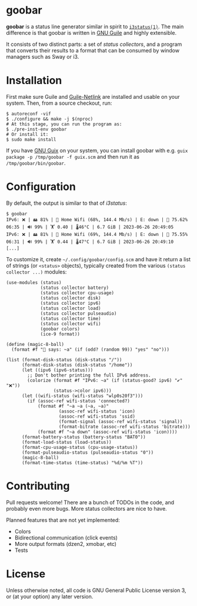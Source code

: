 goobar
======

**goobar** is a status line generator similar in spirit to
[`i3status(1)`](https://i3wm.org/docs/i3status.html).  The main difference is
that goobar is written in [GNU Guile](https://www.gnu.org/software/guile/) and
highly extensible.

It consists of two distinct parts: a set of *status collectors*, and a program
that converts their results to a format that can be consumed by window managers
such as Sway or i3.

# Installation

First make sure Guile and [Guile-Netlink](https://git.lepiller.eu/guile-netlink/)
are installed and usable on your system.  Then, from a source checkout, run:

```
$ autoreconf -vif
$ ./configure && make -j $(nproc)
# At this stage, you can run the program as:
$ ./pre-inst-env goobar
# Or install it:
$ sudo make install
```

If you have [GNU Guix](https://guix.gnu.org/) on your system, you can install
goobar with e.g. `guix package -p /tmp/goobar -f guix.scm` and then run it as
`/tmp/goobar/bin/goobar`.

# Configuration

By default, the output is similar to that of *i3status*:

```
$ goobar
IPv6: ❌ | 🖴 81% | 📶 Home Wifi (68%, 144.4 Mb/s) | E: down | 🔋 75.62% 06:35 | 🔊 99% | 🏋️ 0.40 | 🌡️46°C | 6.7 GiB | 2023-06-26 20:49:05
IPv6: ❌ | 🖴 81% | 📶 Home Wifi (69%, 144.4 Mb/s) | E: down | 🔋 75.55% 06:31 | 🔊 99% | 🏋️ 0.44 | 🌡️47°C | 6.7 GiB | 2023-06-26 20:49:10
[...]
```

To customize it, create `~/.config/goobar/config.scm` and have it return a list of
strings (or `<status>` objects), typically created from the various
`(status collector ...)` modules:

```
(use-modules (status)
             (status collector battery)
             (status collector cpu-usage)
             (status collector disk)
             (status collector ipv6)
             (status collector load)
             (status collector pulseaudio)
             (status collector time)
             (status collector wifi)
             (goobar colors)
             (ice-9 format))

(define (magic-8-ball)
  (format #f "🎱 says: ~a" (if (odd? (random 99)) "yes" "no")))

(list (format-disk-status (disk-status "/"))
      (format-disk-status (disk-status "/home"))
      (let ((ipv6 (ipv6-status)))
        ;; Don't bother printing the full IPv6 address.
        (colorize (format #f "IPv6: ~a" (if (status-good? ipv6) "✔" "❌"))
                  (status->color ipv6)))
      (let ((wifi-status (wifi-status "wlp0s20f3")))
        (if (assoc-ref wifi-status 'connected?)
            (format #f "~a ~a (~a, ~a)"
                    (assoc-ref wifi-status 'icon)
                    (assoc-ref wifi-status 'ssid)
                    (format-signal (assoc-ref wifi-status 'signal))
                    (format-bitrate (assoc-ref wifi-status 'bitrate)))
            (format #f "~a down" (assoc-ref wifi-status 'icon))))
      (format-battery-status (battery-status "BAT0"))
      (format-load-status (load-status))
      (format-cpu-usage-status (cpu-usage-status))
      (format-pulseaudio-status (pulseaudio-status "0"))
      (magic-8-ball)
      (format-time-status (time-status) "%d/%m %T"))
```

# Contributing

Pull requests welcome!  There are a bunch of TODOs in the code, and probably
even more bugs.  More status collectors are nice to have.

Planned features that are not yet implemented:

* Colors
* Bidirectional communication (click events)
* More output formats (dzen2, xmobar, etc)
* Tests

# License

Unless otherwise noted, all code is GNU General Public License version 3,
or (at your option) any later version.
